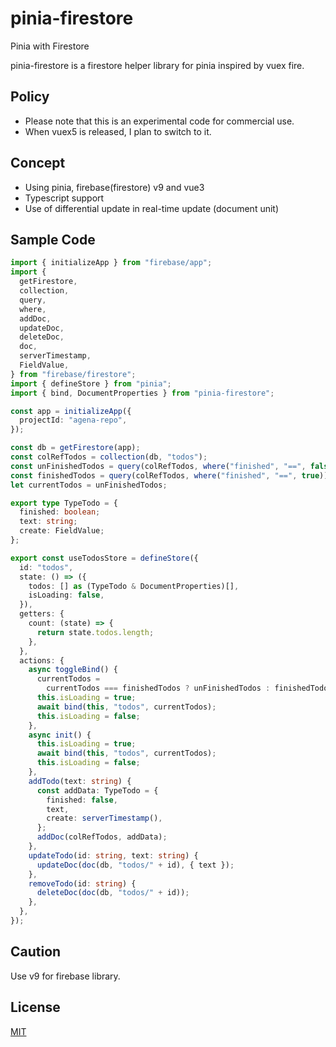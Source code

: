 # pinia-firestore

Pinia with Firestore

pinia-firestore is a firestore helper library for pinia inspired by vuex fire.


## Policy

- Please note that this is an experimental code for commercial use.
- When vuex5 is released, I plan to switch to it.

## Concept

- Using pinia, firebase(firestore) v9 and vue3
- Typescript support
- Use of differential update in real-time update (document unit)


## Sample Code

``` typescript
import { initializeApp } from "firebase/app";
import {
  getFirestore,
  collection,
  query,
  where,
  addDoc,
  updateDoc,
  deleteDoc,
  doc,
  serverTimestamp,
  FieldValue,
} from "firebase/firestore";
import { defineStore } from "pinia";
import { bind, DocumentProperties } from "pinia-firestore";

const app = initializeApp({
  projectId: "agena-repo",
});

const db = getFirestore(app);
const colRefTodos = collection(db, "todos");
const unFinishedTodos = query(colRefTodos, where("finished", "==", false));
const finishedTodos = query(colRefTodos, where("finished", "==", true));
let currentTodos = unFinishedTodos;

export type TypeTodo = {
  finished: boolean;
  text: string;
  create: FieldValue;
};

export const useTodosStore = defineStore({
  id: "todos",
  state: () => ({
    todos: [] as (TypeTodo & DocumentProperties)[],
    isLoading: false,
  }),
  getters: {
    count: (state) => {
      return state.todos.length;
    },
  },
  actions: {
    async toggleBind() {
      currentTodos =
        currentTodos === finishedTodos ? unFinishedTodos : finishedTodos;
      this.isLoading = true;
      await bind(this, "todos", currentTodos);
      this.isLoading = false;
    },
    async init() {
      this.isLoading = true;
      await bind(this, "todos", currentTodos);
      this.isLoading = false;
    },
    addTodo(text: string) {
      const addData: TypeTodo = {
        finished: false,
        text,
        create: serverTimestamp(),
      };
      addDoc(colRefTodos, addData);
    },
    updateTodo(id: string, text: string) {
      updateDoc(doc(db, "todos/" + id), { text });
    },
    removeTodo(id: string) {
      deleteDoc(doc(db, "todos/" + id));
    },
  },
});

```

## Caution

Use v9 for firebase library.

## License

[MIT](http://opensource.org/licenses/MIT)